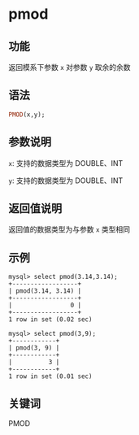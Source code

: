 # pmod

## 功能

返回模系下参数 `x` 对参数 `y` 取余的余数

## 语法

```Haskell
PMOD(x,y);
```

## 参数说明

`x`: 支持的数据类型为 DOUBLE、INT

`y`: 支持的数据类型为 DOUBLE、INT

## 返回值说明

返回值的数据类型为与参数 `x` 类型相同

## 示例

```Plain Text
mysql> select pmod(3.14,3.14);
+------------------+
| pmod(3.14, 3.14) |
+------------------+
|                0 |
+------------------+
1 row in set (0.02 sec)

mysql> select pmod(3,9);
+------------+
| pmod(3, 9) |
+------------+
|          3 |
+------------+
1 row in set (0.01 sec)
```

## 关键词

PMOD
